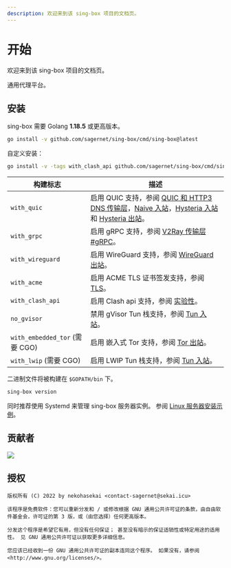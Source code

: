 ```yaml
---
description: 欢迎来到该 sing-box 项目的文档页。
---
```


# 开始

欢迎来到该 sing-box 项目的文档页。

通用代理平台。

## 安装

sing-box 需要 Golang **1.18.5** 或更高版本。

```bash
go install -v github.com/sagernet/sing-box/cmd/sing-box@latest
```

自定义安装：

```bash
go install -v -tags with_clash_api github.com/sagernet/sing-box/cmd/sing-box@latest
```

| 构建标志                         | 描述                                                                                                                                                                                                                |
|------------------------------|-------------------------------------------------------------------------------------------------------------------------------------------------------------------------------------------------------------------|
| `with_quic`                  | 启用 QUIC 支持，参阅 [QUIC 和 HTTP3 DNS 传输层](./configuration/dns/server)，[Naive 入站](./configuration/inbound/naive)，[Hysteria 入站](./configuration/inbound/hysteria) 和 [Hysteria 出站](./configuration/outbound/hysteria)。 |
| `with_grpc`                  | 启用 gRPC 支持，参阅 [V2Ray 传输层#gRPC](/configuration/shared/v2ray-transport#grpc)。                                                                                                                                      |
| `with_wireguard`             | 启用 WireGuard 支持，参阅 [WireGuard 出站](./configuration/outbound/wireguard)。                                                                                                                                           |
| `with_acme`                  | 启用 ACME TLS 证书签发支持，参阅 [TLS](./configuration/shared/tls)。                                                                                                                                                         |
| `with_clash_api`             | 启用 Clash api 支持，参阅 [实验性](./configuration/experimental#clash-api-fields)。                                                                                                                                         |
| `no_gvisor`                  | 禁用 gVisor Tun 栈支持，参阅 [Tun 入站](./configuration/inbound/tun#stack)。                                                                                                                                                |
| `with_embedded_tor` (需要 CGO) | 启用 嵌入式 Tor 支持，参阅 [Tor 出站](./configuration/outbound/tor)。                                                                                                                                                         |
| `with_lwip` (需要 CGO)         | 启用 LWIP Tun 栈支持，参阅 [Tun 入站](./configuration/inbound/tun#stack)。                                                                                                                                                  |

二进制文件将被构建在 `$GOPATH/bin` 下。

```bash
sing-box version
```

同时推荐使用 Systemd 来管理 sing-box 服务器实例。
参阅 [Linux 服务器安装示例](./examples/linux-server-installation)。

## 贡献者

[![](https://opencollective.com/sagernet/contributors.svg?width=740&button=false)](https://github.com/sagernet/sing-box/graphs/contributors)

## 授权

```
版权所有 (C) 2022 by nekohasekai <contact-sagernet@sekai.icu>

该程序是免费软件：您可以重新分发和 / 或修改根据 GNU 通用公共许可证的条款，由自由软件基金会，许可证的第 3 版，或（由您选择）任何更高版本。

分发这个程序是希望它有用，但没有任何保证； 甚至没有暗示的保证适销性或特定用途的适用性。 见 GNU 通用公共许可证以获取更多详细信息。

您应该已经收到一份 GNU 通用公共许可证的副本连同这个程序。 如果没有，请参阅 <http://www.gnu.org/licenses/>。
```
